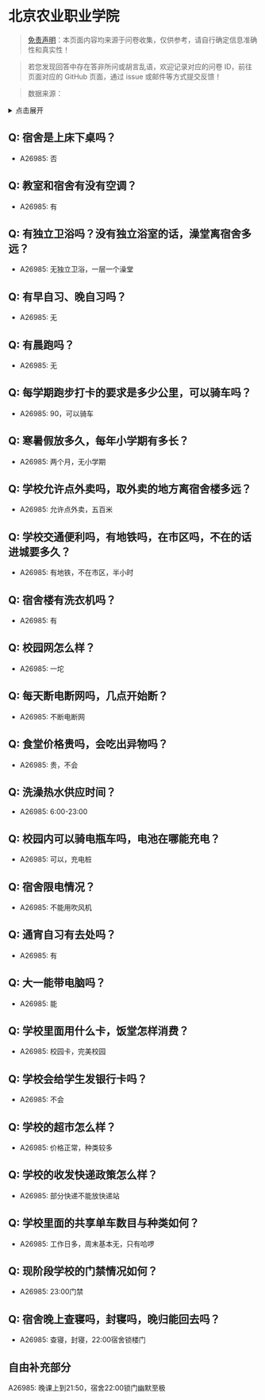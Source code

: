 # 北京农业职业学院

> [免责声明](https://colleges.chat/#_3)：本页面内容均来源于问卷收集，仅供参考，请自行确定信息准确性和真实性！

> 若您发现回答中存在答非所问或胡言乱语，欢迎记录对应的问卷 ID，前往页面对应的 GitHub 页面，通过 issue 或邮件等方式提交反馈！

> 数据来源：

<details><summary>点击展开</summary>
<ul>
<li>A26985: 匿名 (2024 年 09 月)</li>
</ul>
</details>

## Q: 宿舍是上床下桌吗？

- A26985: 否

## Q: 教室和宿舍有没有空调？

- A26985: 有

## Q: 有独立卫浴吗？没有独立浴室的话，澡堂离宿舍多远？

- A26985: 无独立卫浴，一层一个澡堂

## Q: 有早自习、晚自习吗？

- A26985: 无

## Q: 有晨跑吗？

- A26985: 无

## Q: 每学期跑步打卡的要求是多少公里，可以骑车吗？

- A26985: 90，可以骑车

## Q: 寒暑假放多久，每年小学期有多长？

- A26985: 两个月，无小学期

## Q: 学校允许点外卖吗，取外卖的地方离宿舍楼多远？

- A26985: 允许点外卖，五百米

## Q: 学校交通便利吗，有地铁吗，在市区吗，不在的话进城要多久？

- A26985: 有地铁，不在市区，半小时

## Q: 宿舍楼有洗衣机吗？

- A26985: 有

## Q: 校园网怎么样？

- A26985: 一坨

## Q: 每天断电断网吗，几点开始断？

- A26985: 不断电断网

## Q: 食堂价格贵吗，会吃出异物吗？

- A26985: 贵，不会

## Q: 洗澡热水供应时间？

- A26985: 6:00-23:00

## Q: 校园内可以骑电瓶车吗，电池在哪能充电？

- A26985: 可以，充电桩

## Q: 宿舍限电情况？

- A26985: 不能用吹风机

## Q: 通宵自习有去处吗？

- A26985: 有

## Q: 大一能带电脑吗？

- A26985: 能

## Q: 学校里面用什么卡，饭堂怎样消费？

- A26985: 校园卡，完美校园

## Q: 学校会给学生发银行卡吗？

- A26985: 不会

## Q: 学校的超市怎么样？

- A26985: 价格正常，种类较多

## Q: 学校的收发快递政策怎么样？

- A26985: 部分快递不能放快递站

## Q: 学校里面的共享单车数目与种类如何？

- A26985: 工作日多，周末基本无，只有哈啰

## Q: 现阶段学校的门禁情况如何？

- A26985: 23:00门禁

## Q: 宿舍晚上查寝吗，封寝吗，晚归能回去吗？

- A26985: 查寝，封寝，22:00宿舍锁楼门

## 自由补充部分

A26985: 晚课上到21:50，宿舍22:00锁门幽默至极